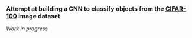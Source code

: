 ### Attempt at building a CNN to classify objects from the [CIFAR-100](https://www.cs.toronto.edu/~kriz/cifar.html) image dataset
_Work in progress_
